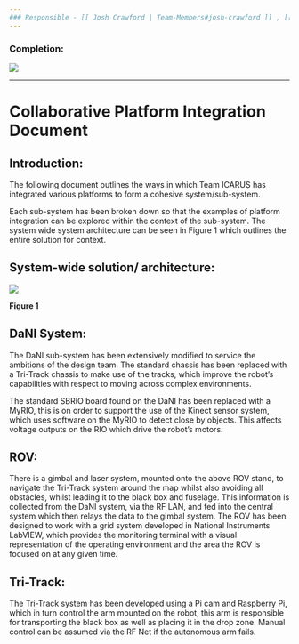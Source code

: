 ```yaml
---
### Responsible - [[ Josh Crawford | Team-Members#josh-crawford ]] , [[ Jonathan Balakumar | Team-Members#jonathan-balakumar ]]
---
```

### Completion: 
<p align="left">
<img src="https://github.com/lboroEESE-16ELD002/I-ProjectDocs/blob/master/Portfolio%20SC/Update%20github%20percentage%20bar/100%25%20updated.PNG">
</p>

---

# Collaborative Platform Integration Document

## Introduction:
The following document outlines the ways in which Team ICARUS has integrated various platforms to form a cohesive system/sub-system.

Each sub-system has been broken down so that the examples of platform integration can be explored within the context of the sub-system. The system wide system architecture can be seen in Figure 1 which outlines the entire solution for context. 

## System-wide solution/ architecture:

![](https://github.com/lboroEESE-16ELD002/I-Portfolio/blob/master/Management%20Documents/System%20Architecture%20Diagram.png)

**Figure 1**

## DaNI System:
The DaNI sub-system has been extensively modified to service the ambitions of the design team. The standard chassis has been replaced with a Tri-Track chassis to make use of the tracks, which improve the robot’s capabilities with respect to moving across complex environments. 

The standard SBRIO board found on the DaNI has been replaced with a MyRIO, this is on order to support the use of the Kinect sensor system, which uses software on the MyRIO to detect close by objects. This affects voltage outputs on the RIO which drive the robot’s motors.

## ROV: 
There is a gimbal and laser system, mounted onto the above ROV stand, to navigate the Tri-Track system around the map whilst also avoiding all obstacles, whilst leading it to the black box and fuselage. This information is collected from the DaNI system, via the RF LAN, and fed into the central system which then relays the data to the gimbal system. The ROV has been designed to work with a grid system developed in National Instruments LabVIEW, which provides the monitoring terminal with a visual representation of the operating environment and the area the ROV is focused on at any given time.

## Tri-Track:
The Tri-Track system has been developed using a Pi cam and Raspberry Pi, which in turn control the arm mounted on the robot, this arm is responsible for transporting the black box as well as placing it in the drop zone. Manual control can be assumed via the RF Net if the autonomous arm fails. 

